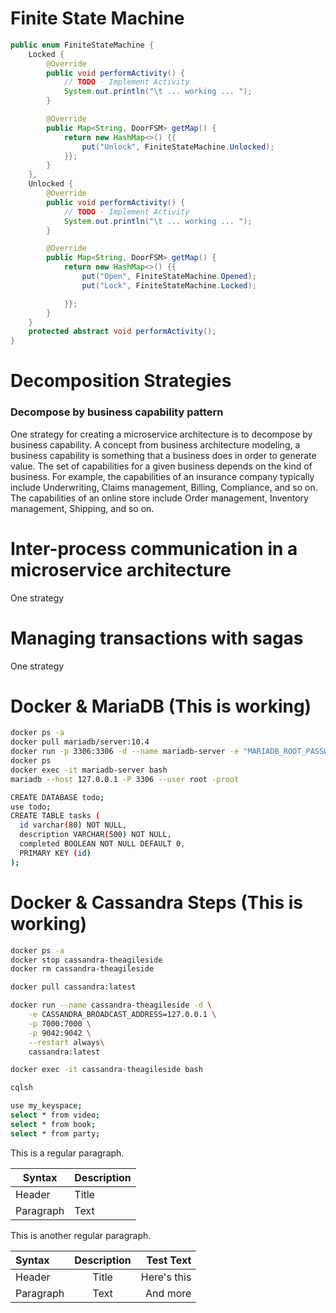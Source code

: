 

# Finite State Machine
```java
public enum FiniteStateMachine {
    Locked {
        @Override
        public void performActivity() {
            // TODO - Implement Activity
            System.out.println("\t ... working ... ");
        }

        @Override
        public Map<String, DoorFSM> getMap() {
            return new HashMap<>() {{
                put("Unlock", FiniteStateMachine.Unlocked);
            }};
        }
    },
    Unlocked {
        @Override
        public void performActivity() {
            // TODO - Implement Activity
            System.out.println("\t ... working ... ");
        }

        @Override
        public Map<String, DoorFSM> getMap() {
            return new HashMap<>() {{
                put("Open", FiniteStateMachine.Opened);
                put("Lock", FiniteStateMachine.Locked);

            }};
        }
    }
    protected abstract void performActivity();
}
```
# Decomposition Strategies
### Decompose by business capability pattern
One strategy for creating a microservice architecture is to decompose by business capability. A concept from business architecture modeling, a business capability is something that a business does in order to generate value. The set of capabilities for a given business depends on the kind of business. For example, the capabilities of an insurance company typically include Underwriting, Claims management, Billing, Compliance, and so on. The capabilities of an online store include Order management, Inventory management, Shipping, and so on.
# Inter-process communication in a microservice architecture
One strategy
# Managing transactions with sagas
One strategy


 











# Docker & MariaDB (This is working)
```bash
docker ps -a
docker pull mariadb/server:10.4
docker run -p 3306:3306 -d --name mariadb-server -e "MARIADB_ROOT_PASSWORD=root" mariadb/server:10.4
docker ps
docker exec -it mariadb-server bash
mariadb --host 127.0.0.1 -P 3306 --user root -proot

CREATE DATABASE todo;
use todo;
CREATE TABLE tasks (
  id varchar(80) NOT NULL,
  description VARCHAR(500) NOT NULL,
  completed BOOLEAN NOT NULL DEFAULT 0,
  PRIMARY KEY (id)
);
```
# Docker & Cassandra Steps (This is working)
```bash
docker ps -a
docker stop cassandra-theagileside
docker rm cassandra-theagileside

docker pull cassandra:latest

docker run --name cassandra-theagileside -d \
    -e CASSANDRA_BROADCAST_ADDRESS=127.0.0.1 \
    -p 7000:7000 \
    -p 9042:9042 \
    --restart always\
    cassandra:latest

docker exec -it cassandra-theagileside bash

cqlsh

use my_keyspace;
select * from video;
select * from book;
select * from party;
```







This is a regular paragraph.

| Syntax      | Description |
| ----------- | ----------- |
| Header      | Title       |
| Paragraph   | Text        |

This is another regular paragraph.



| Syntax      | Description | Test Text     |
| :---        |    :----:   |          ---: |
| Header      | Title       | Here's this   |
| Paragraph   | Text        | And more      |


